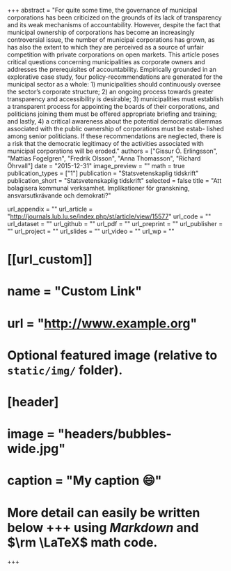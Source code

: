 +++
abstract = "For quite some time, the governance of municipal corporations has been criticized on the grounds of its lack of transparency and its weak mechanisms of accountability. However, despite the fact that municipal ownership of corporations has become an increasingly controversial issue, the number of municipal corporations has grown, as has also the extent to which they are perceived as a source of unfair competition with private corporations on open markets. This article poses critical questions concerning municipalities as corporate owners and addresses the prerequisites of accountability. Empirically grounded in an explorative case study, four policy-recommendations are generated for the municipal sector as a whole: 1) municipalities should continuously oversee the sector’s corporate structure; 2) an ongoing process towards greater transparency and accessibility is desirable; 3) municipalities must establish a transparent process for appointing the boards of their corporations, and politicians joining them must be offered appropriate briefing and training; and lastly, 4) a critical awareness about the potential democratic dilemmas associated with the public ownership of corporations must be estab- lished among senior politicians. If these recommendations are neglected, there is a risk that the democratic legitimacy of the activities associated with municipal corporations will be eroded."
authors = ["Gissur Ó. Erlingsson", "Mattias Fogelgren", "Fredrik Olsson", "Anna Thomasson", "Richard Öhrvall"]
date = "2015-12-31"
image_preview = ""
math = true
publication_types = ["1"]
publication = "Statsvetenskaplig tidskrift"
publication_short = "Statsvetenskaplig tidskrift"
selected = false
title = "Att bolagisera kommunal verksamhet. Implikationer för granskning, ansvarsutkrävande och demokrati?"

url_appendix = ""
url_article = "http://journals.lub.lu.se/index.php/st/article/view/15577"
url_code = ""
url_dataset = ""
url_github = ""
url_pdf = ""
url_preprint = ""
url_publisher  = ""
url_project = ""
url_slides = ""
url_video = ""
url_wp = ""

# [[url_custom]]
# name = "Custom Link"
# url = "http://www.example.org"

# Optional featured image (relative to `static/img/` folder).
# [header]
# image = "headers/bubbles-wide.jpg"
# caption = "My caption :smile:"


# More detail can easily be written below +++ using *Markdown* and $\rm \LaTeX$ math code.
+++


